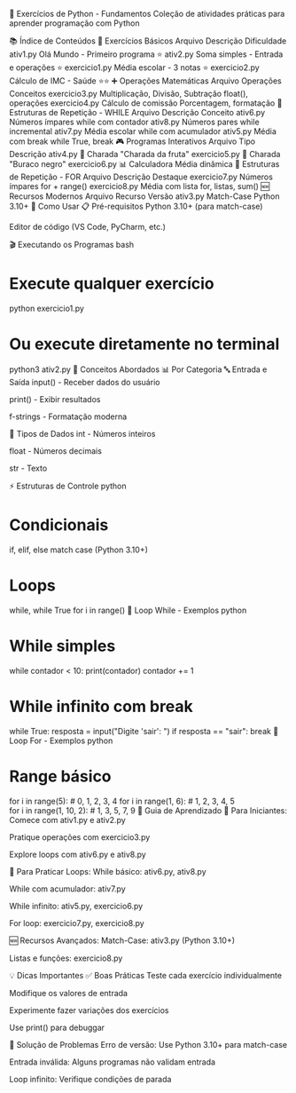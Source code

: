 🐍 Exercícios de Python - Fundamentos
Coleção de atividades práticas para aprender programação com Python

📚 Índice de Conteúdos
🎯 Exercícios Básicos
Arquivo	Descrição	Dificuldade
ativ1.py	Olá Mundo - Primeiro programa	⭐
ativ2.py	Soma simples - Entrada e operações	⭐
exercicio1.py	Média escolar - 3 notas	⭐
exercicio2.py	Cálculo de IMC - Saúde	⭐⭐
➕ Operações Matemáticas
Arquivo	Operações	Conceitos
exercicio3.py	Multiplicação, Divisão, Subtração	float(), operações
exercicio4.py	Cálculo de comissão	Porcentagem, formatação
🔄 Estruturas de Repetição - WHILE
Arquivo	Descrição	Conceito
ativ6.py	Números ímpares	while com contador
ativ8.py	Números pares	while incremental
ativ7.py	Média escolar	while com acumulador
ativ5.py	Média com break	while True, break
🎮 Programas Interativos
Arquivo	Tipo	Descrição
ativ4.py	🎯 Charada	"Charada da fruta"
exercicio5.py	🎯 Charada	"Buraco negro"
exercicio6.py	📊 Calculadora	Média dinâmica
🔄 Estruturas de Repetição - FOR
Arquivo	Descrição	Destaque
exercicio7.py	Números ímpares	for + range()
exercicio8.py	Média com lista	for, listas, sum()
🆕 Recursos Modernos
Arquivo	Recurso	Versão
ativ3.py	Match-Case	Python 3.10+
🚀 Como Usar
📋 Pré-requisitos
Python 3.10+ (para match-case)

Editor de código (VS Code, PyCharm, etc.)

🎬 Executando os Programas
bash
# Execute qualquer exercício
python exercicio1.py

# Ou execute diretamente no terminal
python3 ativ2.py
🧠 Conceitos Abordados
📊 Por Categoria
🔤 Entrada e Saída
input() - Receber dados do usuário

print() - Exibir resultados

f-strings - Formatação moderna

🔢 Tipos de Dados
int - Números inteiros

float - Números decimais

str - Texto

⚡ Estruturas de Controle
python
# Condicionais
if, elif, else
match case (Python 3.10+)

# Loops
while, while True
for i in range()
🔄 Loop While - Exemplos
python
# While simples
while contador < 10:
    print(contador)
    contador += 1

# While infinito com break
while True:
    resposta = input("Digite 'sair': ")
    if resposta == "sair":
        break
🔢 Loop For - Exemplos
python
# Range básico
for i in range(5):          # 0, 1, 2, 3, 4
for i in range(1, 6):       # 1, 2, 3, 4, 5  
for i in range(1, 10, 2):   # 1, 3, 5, 7, 9
📖 Guia de Aprendizado
🎯 Para Iniciantes:
Comece com ativ1.py e ativ2.py

Pratique operações com exercicio3.py

Explore loops com ativ6.py e ativ8.py

🔄 Para Praticar Loops:
While básico: ativ6.py, ativ8.py

While com acumulador: ativ7.py

While infinito: ativ5.py, exercicio6.py

For loop: exercicio7.py, exercicio8.py

🆕 Recursos Avançados:
Match-Case: ativ3.py (Python 3.10+)

Listas e funções: exercicio8.py

💡 Dicas Importantes
✅ Boas Práticas
Teste cada exercício individualmente

Modifique os valores de entrada

Experimente fazer variações dos exercícios

Use print() para debuggar

🐛 Solução de Problemas
Erro de versão: Use Python 3.10+ para match-case

Entrada inválida: Alguns programas não validam entrada

Loop infinito: Verifique condições de parada
